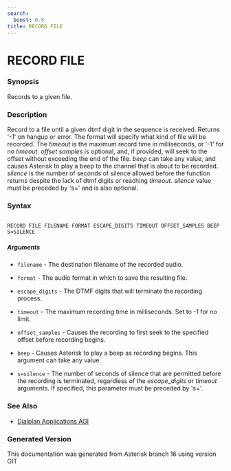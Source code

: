 ```yaml
---
search:
  boost: 0.5
title: RECORD FILE
---
```


# RECORD FILE

### Synopsis

Records to a given file.

### Description

Record to a file until a given dtmf digit in the sequence is received. Returns '-1' on hangup or error. The format will specify what kind of file will be recorded. The _timeout_ is the maximum record time in milliseconds, or '-1' for no _timeout_. _offset samples_ is optional, and, if provided, will seek to the offset without exceeding the end of the file. _beep_ can take any value, and causes Asterisk to play a beep to the channel that is about to be recorded. _silence_ is the number of seconds of silence allowed before the function returns despite the lack of dtmf digits or reaching _timeout_. _silence_ value must be preceded by 's=' and is also optional.<br>


### Syntax


```

RECORD FILE FILENAME FORMAT ESCAPE_DIGITS TIMEOUT OFFSET_SAMPLES BEEP S=SILENCE 
```
##### Arguments


* `filename` - The destination filename of the recorded audio.<br>

* `format` - The audio format in which to save the resulting file.<br>

* `escape_digits` - The DTMF digits that will terminate the recording process.<br>

* `timeout` - The maximum recording time in milliseconds. Set to -1 for no limit.<br>

* `offset_samples` - Causes the recording to first seek to the specified offset before recording begins.<br>

* `beep` - Causes Asterisk to play a beep as recording begins. This argument can take any value.<br>

* `s=silence` - The number of seconds of silence that are permitted before the recording is terminated, regardless of the _escape\_digits_ or _timeout_ arguments. If specified, this parameter must be preceded by 's='.<br>

### See Also

* [Dialplan Applications AGI](/Asterisk_16_Documentation/API_Documentation/Dialplan_Applications/AGI)


### Generated Version

This documentation was generated from Asterisk branch 16 using version GIT 